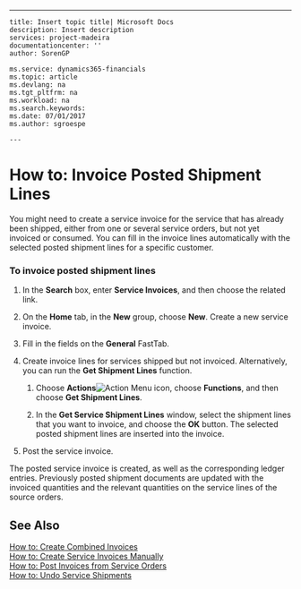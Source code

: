 ---
    title: Insert topic title| Microsoft Docs
    description: Insert description
    services: project-madeira
    documentationcenter: ''
    author: SorenGP

    ms.service: dynamics365-financials
    ms.topic: article
    ms.devlang: na
    ms.tgt_pltfrm: na
    ms.workload: na
    ms.search.keywords:
    ms.date: 07/01/2017
    ms.author: sgroespe

    ---
# How to: Invoice Posted Shipment Lines
You might need to create a service invoice for the service that has already been shipped, either from one or several service orders, but not yet invoiced or consumed. You can fill in the invoice lines automatically with the selected posted shipment lines for a specific customer.  
  
### To invoice posted shipment lines  
  
1.  In the **Search** box, enter **Service Invoices**, and then choose the related link.  
  
2.  On the **Home** tab, in the **New** group, choose **New**. Create a new service invoice.  
  
3.  Fill in the fields on the **General** FastTab.  
  
4.  Create invoice lines for services shipped but not invoiced. Alternatively, you can run the **Get Shipment Lines** function.  
  
    1.  Choose **Actions**![Action Menu icon](../FullExperience/media/actionmenuicon.png "actionMenuIcon"), choose **Functions**, and then choose **Get Shipment Lines**.  
  
    2.  In the **Get Service Shipment Lines** window, select the shipment lines that you want to invoice, and choose the **OK** button. The selected posted shipment lines are inserted into the invoice.  
  
5.  Post the service invoice.  
  
 The posted service invoice is created, as well as the corresponding ledger entries. Previously posted shipment documents are updated with the invoiced quantities and the relevant quantities on the service lines of the source orders.  
  
## See Also  
 [How to: Create Combined Invoices](../FullExperience/how-to-create-combined-invoices.md)   
 [How to: Create Service Invoices Manually](../FullExperience/how-to-create-service-invoices-manually.md)   
 [How to: Post Invoices from Service Orders](../FullExperience/how-to-post-invoices-from-service-orders.md)   
 [How to: Undo Service Shipments](../FullExperience/how-to-undo-service-shipments.md)